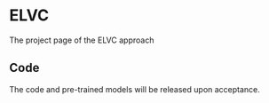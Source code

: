 # ELVC
The project page of the ELVC approach

## Code
The code and pre-trained models will be released upon acceptance.
